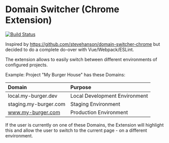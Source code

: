 # Domain Switcher (Chrome Extension)

[![Build Status](https://travis-ci.org/Macavity/domain-switcher-extension.svg?branch=master)](https://travis-ci.org/Macavity/domain-switcher-extension)

Inspired by https://github.com/stevehanson/domain-switcher-chrome but decided to do a complete do-over with Vue/Webpack/ESLint.

The extension allows to easily switch between different environments of configured projects.

Example:
Project "My Burger House" has these Domains:

|Domain   |Purpose|
|:--------------------|:------|
| local.my-burger.dev   | Local Development Environment|
| staging.my-burger.com | Staging Environment|
| www.my-burger.com     | Production Environment|

If the user is currently on one of these Domains, the Extension will highlight this and allow the user to switch 
to the current page - on a different environment.
